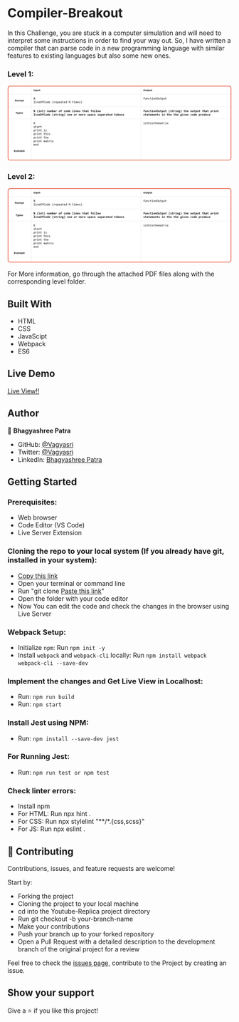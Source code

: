 # Compiler-Breakout
In this Challenge, you are stuck in a computer simulation and will need to interpret some instructions in order to find your way out. So, I have written a compiler that can parse code in a new programming language with similar features to existing languages but also some new ones.

### Level 1:

![Level 1](src/level1/Level1.png)

### Level 2:

![Level 1](src/level1/Level1.png)

For More information, go through the attached PDF files along with the corresponding level folder.

## Built With

- HTML
- CSS
- JavaScipt
- Webpack
- ES6

## Live Demo

[Live View!!](https://vagyasri.github.io/Compiler-Breakout/dist/)

## Author

👤 **Bhagyashree Patra**

- GitHub: [@Vagyasri](https://github.com/Vagyasri)
- Twitter: [@Vagyasri](https://twitter.com/Vagyasri)
- LinkedIn: [Bhagyashree Patra](https://www.linkedin.com/in/bhagyashree-patra-029bb059/)

## Getting Started

### Prerequisites:

- Web browser
- Code Editor (VS Code)
- Live Server Extension

### Cloning the repo to your local system (If you already have git, installed in your system):

- [Copy this link](https://github.com/Vagyasri/Compiler-Breakout.git)
- Open your terminal or command line
- Run "git clone [Paste this link](https://github.com/Vagyasri/Compiler-Breakout.git)"
- Open the folder with your code editor
- Now You can edit the code and check the changes in the browser using Live Server

### Webpack Setup:

- Initialize `npm`: Run `npm init -y`
- Install `webpack` and  `webpack-cli` locally: Run `npm install webpack webpack-cli --save-dev`

### Implement the changes and Get Live View in Localhost:

- Run: `npm run build`
- Run: `npm start`

### Install Jest using NPM:
- Run: `npm install --save-dev jest`

### For Running Jest:
- Run: `npm run test or npm test`

### Check linter errors:

- Install npm
- For HTML: Run npx hint .
- For CSS: Run npx stylelint "**/*.{css,scss}"
- For JS: Run npx eslint .

## 🤝 Contributing

Contributions, issues, and feature requests are welcome!

Start by:

- Forking the project
- Cloning the project to your local machine
- cd into the Youtube-Replica project directory
- Run git checkout -b your-branch-name
- Make your contributions
- Push your branch up to your forked repository
- Open a Pull Request with a detailed description to the development branch of the original project for a review

Feel free to check the [issues page](https://github.com/Vagyasri/Compiler-Breakout/issues), contribute to the Project by creating an issue.


## Show your support
Give a ⭐️ if you like this project!
